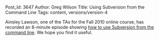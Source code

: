 Post_Id: 3647
Author: Greg Wilson
Title: Using Subversion from the Command Line
Tags: content, versions/version-4

<p>Ainsley Lawson, one of the TAs for the Fall 2010 online course, has recorded an 8-minute episode showing <a href="/4_0/vc/commandline.html">how to use Subversion from the command line</a>. We hope you find it useful.</p>
